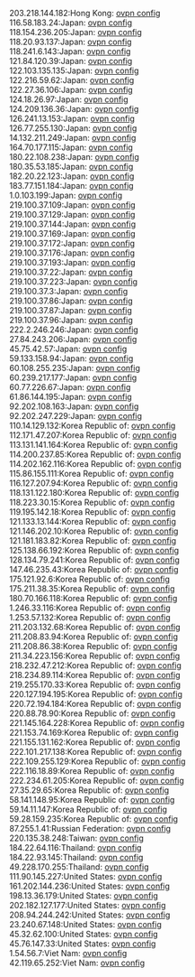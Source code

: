 203.218.144.182:Hong Kong: [ovpn config](vpn/203_218_144_182.ovpn)  
116.58.183.24:Japan: [ovpn config](vpn/116_58_183_24.ovpn)  
118.154.236.205:Japan: [ovpn config](vpn/118_154_236_205.ovpn)  
118.20.93.137:Japan: [ovpn config](vpn/118_20_93_137.ovpn)  
118.241.6.143:Japan: [ovpn config](vpn/118_241_6_143.ovpn)  
121.84.120.39:Japan: [ovpn config](vpn/121_84_120_39.ovpn)  
122.103.135.135:Japan: [ovpn config](vpn/122_103_135_135.ovpn)  
122.216.59.62:Japan: [ovpn config](vpn/122_216_59_62.ovpn)  
122.27.36.106:Japan: [ovpn config](vpn/122_27_36_106.ovpn)  
124.18.26.97:Japan: [ovpn config](vpn/124_18_26_97.ovpn)  
124.209.136.36:Japan: [ovpn config](vpn/124_209_136_36.ovpn)  
126.241.13.153:Japan: [ovpn config](vpn/126_241_13_153.ovpn)  
126.77.255.130:Japan: [ovpn config](vpn/126_77_255_130.ovpn)  
14.132.211.249:Japan: [ovpn config](vpn/14_132_211_249.ovpn)  
164.70.177.115:Japan: [ovpn config](vpn/164_70_177_115.ovpn)  
180.22.108.238:Japan: [ovpn config](vpn/180_22_108_238.ovpn)  
180.35.53.185:Japan: [ovpn config](vpn/180_35_53_185.ovpn)  
182.20.22.123:Japan: [ovpn config](vpn/182_20_22_123.ovpn)  
183.77.151.184:Japan: [ovpn config](vpn/183_77_151_184.ovpn)  
1.0.103.199:Japan: [ovpn config](vpn/1_0_103_199.ovpn)  
219.100.37.109:Japan: [ovpn config](vpn/219_100_37_109.ovpn)  
219.100.37.129:Japan: [ovpn config](vpn/219_100_37_129.ovpn)  
219.100.37.144:Japan: [ovpn config](vpn/219_100_37_144.ovpn)  
219.100.37.169:Japan: [ovpn config](vpn/219_100_37_169.ovpn)  
219.100.37.172:Japan: [ovpn config](vpn/219_100_37_172.ovpn)  
219.100.37.176:Japan: [ovpn config](vpn/219_100_37_176.ovpn)  
219.100.37.193:Japan: [ovpn config](vpn/219_100_37_193.ovpn)  
219.100.37.22:Japan: [ovpn config](vpn/219_100_37_22.ovpn)  
219.100.37.223:Japan: [ovpn config](vpn/219_100_37_223.ovpn)  
219.100.37.3:Japan: [ovpn config](vpn/219_100_37_3.ovpn)  
219.100.37.86:Japan: [ovpn config](vpn/219_100_37_86.ovpn)  
219.100.37.87:Japan: [ovpn config](vpn/219_100_37_87.ovpn)  
219.100.37.96:Japan: [ovpn config](vpn/219_100_37_96.ovpn)  
222.2.246.246:Japan: [ovpn config](vpn/222_2_246_246.ovpn)  
27.84.243.206:Japan: [ovpn config](vpn/27_84_243_206.ovpn)  
45.75.42.57:Japan: [ovpn config](vpn/45_75_42_57.ovpn)  
59.133.158.94:Japan: [ovpn config](vpn/59_133_158_94.ovpn)  
60.108.255.235:Japan: [ovpn config](vpn/60_108_255_235.ovpn)  
60.239.217.177:Japan: [ovpn config](vpn/60_239_217_177.ovpn)  
60.77.226.67:Japan: [ovpn config](vpn/60_77_226_67.ovpn)  
61.86.144.195:Japan: [ovpn config](vpn/61_86_144_195.ovpn)  
92.202.108.163:Japan: [ovpn config](vpn/92_202_108_163.ovpn)  
92.202.247.229:Japan: [ovpn config](vpn/92_202_247_229.ovpn)  
110.14.129.132:Korea Republic of: [ovpn config](vpn/110_14_129_132.ovpn)  
112.171.47.207:Korea Republic of: [ovpn config](vpn/112_171_47_207.ovpn)  
113.131.141.164:Korea Republic of: [ovpn config](vpn/113_131_141_164.ovpn)  
114.200.237.85:Korea Republic of: [ovpn config](vpn/114_200_237_85.ovpn)  
114.202.162.116:Korea Republic of: [ovpn config](vpn/114_202_162_116.ovpn)  
115.86.155.111:Korea Republic of: [ovpn config](vpn/115_86_155_111.ovpn)  
116.127.207.94:Korea Republic of: [ovpn config](vpn/116_127_207_94.ovpn)  
118.131.122.180:Korea Republic of: [ovpn config](vpn/118_131_122_180.ovpn)  
118.223.30.15:Korea Republic of: [ovpn config](vpn/118_223_30_15.ovpn)  
119.195.142.18:Korea Republic of: [ovpn config](vpn/119_195_142_18.ovpn)  
121.133.13.144:Korea Republic of: [ovpn config](vpn/121_133_13_144.ovpn)  
121.146.202.10:Korea Republic of: [ovpn config](vpn/121_146_202_10.ovpn)  
121.181.183.82:Korea Republic of: [ovpn config](vpn/121_181_183_82.ovpn)  
125.138.66.192:Korea Republic of: [ovpn config](vpn/125_138_66_192.ovpn)  
128.134.79.241:Korea Republic of: [ovpn config](vpn/128_134_79_241.ovpn)  
147.46.235.43:Korea Republic of: [ovpn config](vpn/147_46_235_43.ovpn)  
175.121.92.6:Korea Republic of: [ovpn config](vpn/175_121_92_6.ovpn)  
175.211.38.35:Korea Republic of: [ovpn config](vpn/175_211_38_35.ovpn)  
180.70.166.118:Korea Republic of: [ovpn config](vpn/180_70_166_118.ovpn)  
1.246.33.116:Korea Republic of: [ovpn config](vpn/1_246_33_116.ovpn)  
1.253.57.132:Korea Republic of: [ovpn config](vpn/1_253_57_132.ovpn)  
211.203.132.68:Korea Republic of: [ovpn config](vpn/211_203_132_68.ovpn)  
211.208.83.94:Korea Republic of: [ovpn config](vpn/211_208_83_94.ovpn)  
211.208.86.38:Korea Republic of: [ovpn config](vpn/211_208_86_38.ovpn)  
211.34.223.156:Korea Republic of: [ovpn config](vpn/211_34_223_156.ovpn)  
218.232.47.212:Korea Republic of: [ovpn config](vpn/218_232_47_212.ovpn)  
218.234.89.114:Korea Republic of: [ovpn config](vpn/218_234_89_114.ovpn)  
219.255.170.33:Korea Republic of: [ovpn config](vpn/219_255_170_33.ovpn)  
220.127.194.195:Korea Republic of: [ovpn config](vpn/220_127_194_195.ovpn)  
220.72.194.184:Korea Republic of: [ovpn config](vpn/220_72_194_184.ovpn)  
220.88.78.90:Korea Republic of: [ovpn config](vpn/220_88_78_90.ovpn)  
221.145.164.228:Korea Republic of: [ovpn config](vpn/221_145_164_228.ovpn)  
221.153.74.169:Korea Republic of: [ovpn config](vpn/221_153_74_169.ovpn)  
221.155.131.162:Korea Republic of: [ovpn config](vpn/221_155_131_162.ovpn)  
222.101.217.138:Korea Republic of: [ovpn config](vpn/222_101_217_138.ovpn)  
222.109.255.129:Korea Republic of: [ovpn config](vpn/222_109_255_129.ovpn)  
222.116.18.89:Korea Republic of: [ovpn config](vpn/222_116_18_89.ovpn)  
222.234.61.205:Korea Republic of: [ovpn config](vpn/222_234_61_205.ovpn)  
27.35.29.65:Korea Republic of: [ovpn config](vpn/27_35_29_65.ovpn)  
58.141.148.95:Korea Republic of: [ovpn config](vpn/58_141_148_95.ovpn)  
59.14.11.147:Korea Republic of: [ovpn config](vpn/59_14_11_147.ovpn)  
59.28.159.235:Korea Republic of: [ovpn config](vpn/59_28_159_235.ovpn)  
87.255.1.41:Russian Federation: [ovpn config](vpn/87_255_1_41.ovpn)  
220.135.38.248:Taiwan: [ovpn config](vpn/220_135_38_248.ovpn)  
184.22.64.116:Thailand: [ovpn config](vpn/184_22_64_116.ovpn)  
184.22.93.145:Thailand: [ovpn config](vpn/184_22_93_145.ovpn)  
49.228.170.255:Thailand: [ovpn config](vpn/49_228_170_255.ovpn)  
111.90.145.227:United States: [ovpn config](vpn/111_90_145_227.ovpn)  
161.202.144.236:United States: [ovpn config](vpn/161_202_144_236.ovpn)  
198.13.36.179:United States: [ovpn config](vpn/198_13_36_179.ovpn)  
202.182.127.177:United States: [ovpn config](vpn/202_182_127_177.ovpn)  
208.94.244.242:United States: [ovpn config](vpn/208_94_244_242.ovpn)  
23.240.67.148:United States: [ovpn config](vpn/23_240_67_148.ovpn)  
45.32.62.100:United States: [ovpn config](vpn/45_32_62_100.ovpn)  
45.76.147.33:United States: [ovpn config](vpn/45_76_147_33.ovpn)  
1.54.56.7:Viet Nam: [ovpn config](vpn/1_54_56_7.ovpn)  
42.119.65.252:Viet Nam: [ovpn config](vpn/42_119_65_252.ovpn)  
